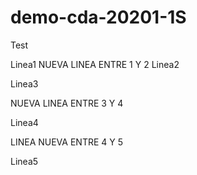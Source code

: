 # demo-cda-20201-1S
Test

 Linea1 
    NUEVA LINEA ENTRE 1 Y 2
 Linea2
 
 Linea3
 
 NUEVA LINEA ENTRE 3 Y 4 
 
 Linea4

 LINEA NUEVA ENTRE 4 Y 5 
 
 Linea5
